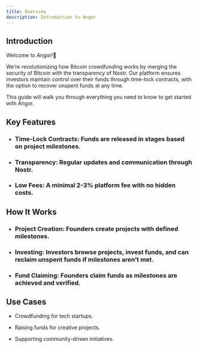 ```yaml
---
title: Overview
description: Introduction to Angor
---
```


## Introduction
Welcome to Angor!🚀

We’re revolutionizing how Bitcoin crowdfunding works by merging the security of Bitcoin with the transparency of Nostr. Our platform ensures investors maintain control over their funds through time-lock contracts, with the option to recover unspent funds at any time.

This guide will walk you through everything you need to know to get started with Angor.

## Key Features
* ### Time-Lock Contracts: Funds are released in stages based on project milestones.

* ### Transparency: Regular updates and communication through Nostr.

* ### Low Fees: A minimal 2-3% platform fee with no hidden costs.

## How It Works

* ### Project Creation: Founders create projects with defined milestones.

* ### Investing: Investors browse projects, invest funds, and can reclaim unspent funds if milestones aren’t met.

* ### Fund Claiming: Founders claim funds as milestones are achieved and verified.

## Use Cases

* Crowdfunding for tech startups.

* Raising funds for creative projects.

* Supporting community-driven initiatives.